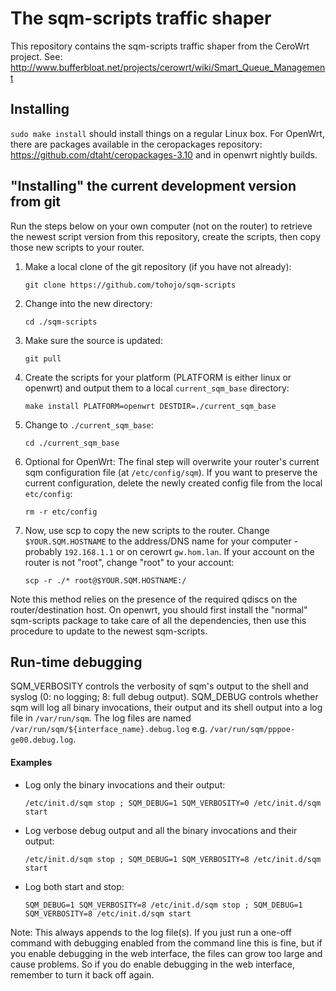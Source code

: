# The sqm-scripts traffic shaper

This repository contains the sqm-scripts traffic shaper from the CeroWrt
project. See:
http://www.bufferbloat.net/projects/cerowrt/wiki/Smart_Queue_Management

## Installing
`sudo make install` should install things on a regular Linux box. For
OpenWrt, there are packages available in the ceropackages repository:
https://github.com/dtaht/ceropackages-3.10 and in openwrt nightly
builds.

## "Installing" the current development version from git

Run the steps below on your own computer (not on the router) to retrieve the newest script version from this repository, create the scripts, then copy those new scripts to your router.

1. Make a local clone of the git repository (if you have not already):

    `git clone https://github.com/tohojo/sqm-scripts`

2. Change into the new directory:

    `cd ./sqm-scripts`

3. Make sure the source is updated:

    `git pull`

4. Create the scripts for your platform (PLATFORM is either linux or openwrt) and output them to a local `current_sqm_base` directory:

    `make install PLATFORM=openwrt DESTDIR=./current_sqm_base`

5. Change to `./current_sqm_base`:

    `cd ./current_sqm_base`

6. Optional for OpenWrt: The final step will overwrite your router's current sqm configuration file (at `/etc/config/sqm`). If you want to preserve the current configuration, delete the newly created config file from the local `etc/config`:

    `rm -r etc/config`

7. Now, use scp to copy the new scripts to the router. Change `$YOUR.SQM.HOSTNAME` to the address/DNS name for your computer - probably `192.168.1.1` or on cerowrt `gw.hom.lan`. If your account on the router is not "root", change "root" to your account:


    `scp -r ./* root@$YOUR.SQM.HOSTNAME:/`

Note this method relies on the presence of the required qdiscs on the router/destination host. On openwrt, you should first install the "normal" sqm-scripts package to take care of all the dependencies, then use this procedure to update to the newest sqm-scripts.

## Run-time debugging

SQM_VERBOSITY controls the verbosity of sqm's output to the shell and syslog (0: no logging; 8: full debug output).
SQM_DEBUG controls whether sqm will log all binary invocations, their output and its shell output into a log file in `/var/run/sqm`.
The log files are named `/var/run/sqm/${interface_name}.debug.log` e.g. `/var/run/sqm/pppoe-ge00.debug.log`.

#### Examples

- Log only the binary invocations and their output:

    `/etc/init.d/sqm stop ; SQM_DEBUG=1 SQM_VERBOSITY=0 /etc/init.d/sqm start`

- Log verbose debug output and all the binary invocations and their output:

    `/etc/init.d/sqm stop ; SQM_DEBUG=1 SQM_VERBOSITY=8 /etc/init.d/sqm start`

- Log both start and stop:

    `SQM_DEBUG=1 SQM_VERBOSITY=8 /etc/init.d/sqm stop ; SQM_DEBUG=1 SQM_VERBOSITY=8 /etc/init.d/sqm start`

Note: This always appends to the log file(s). If you just run a one-off
command with debugging enabled from the command line this is fine, but
if you enable debugging in the web interface, the files can grow too
large and cause problems. So if you do enable debugging in the web
interface, remember to turn it back off again.
